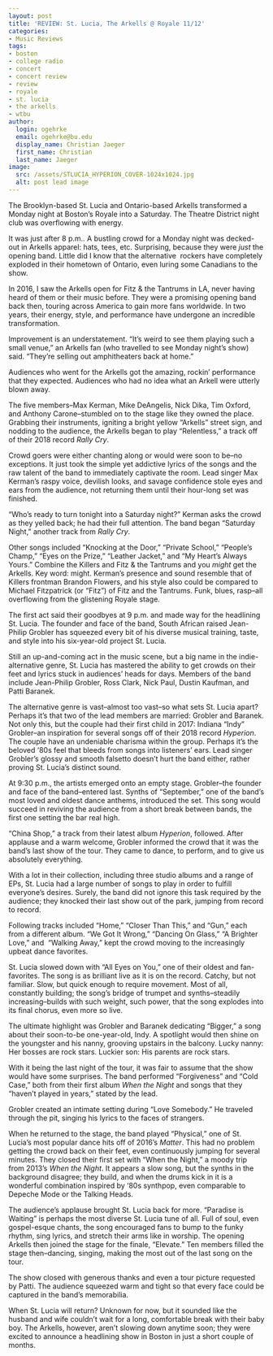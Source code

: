 ```yaml
---
layout: post
title: 'REVIEW: St. Lucia, The Arkells @ Royale 11/12'
categories:
- Music Reviews
tags:
- boston
- college radio
- concert
- concert review
- review
- royale
- st. lucia
- the arkells
- wtbu
author:
  login: ogehrke
  email: ogehrke@bu.edu
  display_name: Christian Jaeger
  first_name: Christian
  last_name: Jaeger
image:
  src: /assets/STLUCIA_HYPERION_COVER-1024x1024.jpg
  alt: post lead image
---
```

The Brooklyn-based St. Lucia and Ontario-based Arkells transformed a Monday night at Boston’s Royale into a Saturday. The Theatre District night club was overflowing with energy.

It was just after 8 p.m.. A bustling crowd for a Monday night was decked-out in Arkells apparel: hats, tees, etc. Surprising, because they were _just_ the opening band. Little did I know that the alternative  rockers have completely exploded in their hometown of Ontario, even luring some Canadians to the show.

In 2016, I saw the Arkells open for Fitz & the Tantrums in LA, never having heard of them or their music before. They were a promising opening band back then, touring across America to gain more fans worldwide. In two years, their energy, style, and performance have undergone an incredible transformation.

Improvement is an understatement. “It’s weird to see them playing such a small venue,” an Arkells fan (who travelled to see Monday night’s show) said. “They’re selling out amphitheaters back at home.”

Audiences who went for the Arkells got the amazing, rockin’ performance that they expected. Audiences who had no idea what an Arkell were utterly blown away.

The five members–Max Kerman, Mike DeAngelis, Nick Dika, Tim Oxford, and Anthony Carone–stumbled on to the stage like they owned the place. Grabbing their instruments, igniting a bright yellow “Arkells” street sign, and nodding to the audience, the Arkells began to play “Relentless,” a track off of their 2018 record _Rally Cry_.

Crowd goers were either chanting along or would were soon to be–no exceptions. It just took the simple yet addictive lyrics of the songs and the raw talent of the band to immediately captivate the room. Lead singer Max Kerman’s raspy voice, devilish looks, and savage confidence stole eyes and ears from the audience, not returning them until their hour-long set was finished.

“Who’s ready to turn tonight into a Saturday night?” Kerman asks the crowd as they yelled back; he had their full attention. The band began “Saturday Night,” another track from _Rally Cry_.

Other songs included “Knocking at the Door,” “Private School,” “People’s Champ,” “Eyes on the Prize,” “Leather Jacket,” and “My Heart’s Always Yours.” Combine the Killers and Fitz & the Tantrums and you _might_ get the Arkells. Key word: might. Kerman’s presence and sound resemble that of Killers frontman Brandon Flowers, and his style also could be compared to Michael Fitzpatrick (or “Fitz”) of Fitz and the Tantrums. Funk, blues, rasp–all overflowing from the glistening Royale stage.

The first act said their goodbyes at 9 p.m. and made way for the headlining St. Lucia. The founder and face of the band, South African raised Jean-Philip Grobler has squeezed every bit of his diverse musical training, taste, and style into his six-year-old project St. Lucia.

Still an up-and-coming act in the music scene, but a big name in the indie-alternative genre, St. Lucia has mastered the ability to get crowds on their feet and lyrics stuck in audiences’ heads for days. Members of the band include Jean-Philip Grobler, Ross Clark, Nick Paul, Dustin Kaufman, and Patti Baranek.

The alternative genre is vast–almost too vast–so what sets St. Lucia apart? Perhaps it’s that two of the lead members are married: Grobler and Baranek. Not only this, but the couple had their first child in 2017: Indiana “Indy” Grobler–an inspiration for several songs off of their 2018 record _Hyperion_. The couple have an undeniable charisma within the group. Perhaps it’s the beloved ‘80s feel that bleeds from songs into listeners’ ears. Lead singer Grobler’s glossy and smooth falsetto doesn’t hurt the band either, rather proving St. Lucia’s distinct sound.

At 9:30 p.m., the artists emerged onto an empty stage. Grobler–the founder and face of the band–entered last. Synths of “September,” one of the band’s most loved and oldest dance anthems, introduced the set. This song would succeed in reviving the audience from a short break between bands, the first one setting the bar real high.

“China Shop,” a track from their latest album _Hyperion_, followed. After applause and a warm welcome, Grobler informed the crowd that it was the band’s last show of the tour. They came to dance, to perform, and to give us absolutely everything.

With a lot in their collection, including three studio albums and a range of EPs, St. Lucia had a large number of songs to play in order to fulfill everyone’s desires. Surely, the band did not ignore this task required by the audience; they knocked their last show out of the park, jumping from record to record.

Following tracks included “Home,” “Closer Than This,” and “Gun,” each from a different album. “We Got It Wrong,” “Dancing On Glass,” “A Brighter Love,” and  “Walking Away,” kept the crowd moving to the increasingly upbeat dance favorites.

St. Lucia slowed down with “All Eyes on You,” one of their oldest and fan-favorites. The song is as brilliant live as it is on the record. Catchy, but not familiar. Slow, but quick enough to require movement. Most of all, constantly building; the song’s bridge of trumpet and synths–steadily increasing–builds with such weight, such power, that the song explodes into its final chorus, even more so live.

The ultimate highlight was Grobler and Baranek dedicating “Bigger,” a song about their soon-to-be one-year-old, Indy. A spotlight would then shine on the youngster and his nanny, grooving upstairs in the balcony. Lucky nanny: Her bosses are rock stars. Luckier son: His parents are rock stars.

With it being the last night of the tour, it was fair to assume that the show would have some surprises. The band performed “Forgiveness” and “Cold Case,” both from their first album _When the Night_ and songs that they “haven’t played in years,” stated by the lead.

Grobler created an intimate setting during “Love Somebody.” He traveled through the pit, singing his lyrics to the faces of strangers.

When he returned to the stage, the band played “Physical,” one of St. Lucia’s most popular dance hits off of 2016’s _Matter_. This had no problem getting the crowd back on their feet, even continuously jumping for several minutes. They closed their first set with “When the Night,” a moody trip from 2013’s _When the Night_. It appears a slow song, but the synths in the background disagree; they build, and when the drums kick in it is a wonderful combination inspired by ‘80s synthpop, even comparable to Depeche Mode or the Talking Heads.

The audience’s applause brought St. Lucia back for more. “Paradise is Waiting” is perhaps the most diverse St. Lucia tune of all. Full of soul, even gospel-esque chants, the song encouraged fans to bump to the funky rhythm, sing lyrics, and stretch their arms like in worship. The opening Arkells then joined the stage for the finale, “Elevate.” Ten members filled the stage then–dancing, singing, making the most out of the last song on the tour.

The show closed with generous thanks and even a tour picture requested by Patti. The audience squeezed warm and tight so that every face could be captured in the band’s memorabilia.

When St. Lucia will return? Unknown for now, but it sounded like the husband and wife couldn’t wait for a long, comfortable break with their baby boy. The Arkells, however, aren’t slowing down anytime soon; they were excited to announce a headlining show in Boston in just a short couple of months.